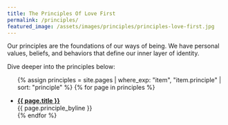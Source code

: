 ```yaml
---
title: The Principles Of Love First
permalink: /principles/
featured_image: /assets/images/principles/principles-love-first.jpg
---
```


Our principles are the foundations of our ways of being. We have personal values, beliefs, and behaviors that define our inner layer of identity.



Dive deeper into the principles below:

<ul class="principles-list">

{% assign principles = site.pages | where_exp: "item", "item.principle" | sort: "principle" %}
{% for page in principles %}
<li><a href="{{ page.url }}"><strong>{{ page.title }}</strong></a><br/>
  {{ page.principle_byline }}</li>
{% endfor %}

</ul>
